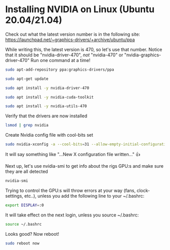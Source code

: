 # Installing NVIDIA on Linux (Ubuntu 20.04/21.04)

Check out what the latest version number is in the following site:
https://launchpad.net/~graphics-drivers/+archive/ubuntu/ppa

While writing this, the latest version is 470, so let's use that number.
Notice that it should be "nvidia-driver-470", *not* "nvidia-470" or "nvidia-graphics-driver-470"
Run one command at a time!

 ```sh
sudo apt-add-repository ppa:graphics-drivers/ppa
```

 ```sh
sudo apt-get update
```

 ```sh
sudo apt install -y nvidia-driver-470
```

 ```sh
sudo apt install -y nvidia-cuda-toolkit
```

 ```sh
sudo apt install -y nvidia-utils-470
```

Verify that the drivers are now installed

 ```sh
 lsmod | grep nvidia
```

Create Nvidia config file with cool-bits set

 ```sh
sudo nvidia-xconfig -a --cool-bits=31 --allow-empty-initial-configuration
```

It will say something like "...New X configuration file written..." :thumbsup:

Next up, let's use nvidia-smi to get info about the rigs GPU:s and make sure they are all detected

 ```sh
nvidia-smi
```

Trying to control the GPU:s will throw errors at your way (fans, clock-settings, etc..),
unless you add the following line to your ~/.bashrc:

 ```sh
export DISPLAY=:0
```

It will take effect on the next login, unless you source ~/.bashrc:

 ```sh
source ~/.bashrc
```

Looks good? Now reboot!

 ```sh
sudo reboot now
```
